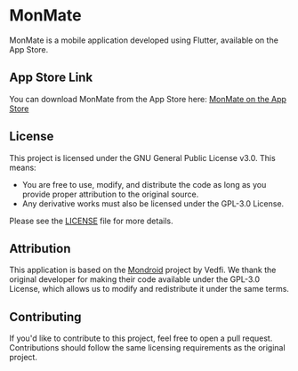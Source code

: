 # MonMate

MonMate is a mobile application developed using Flutter, available on the App Store.

## App Store Link

You can download MonMate from the App Store here: [MonMate on the App Store](https://apps.apple.com/app/monmate/id6503916588)

## License

This project is licensed under the GNU General Public License v3.0. This means:
- You are free to use, modify, and distribute the code as long as you provide proper attribution to the original source.
- Any derivative works must also be licensed under the GPL-3.0 License.

Please see the [LICENSE](LICENSE) file for more details.

## Attribution

This application is based on the [Mondroid](https://github.com/vedfi/mondroid) project by Vedfi. We thank the original developer for making their code available under the GPL-3.0 License, which allows us to modify and redistribute it under the same terms.

## Contributing

If you'd like to contribute to this project, feel free to open a pull request. Contributions should follow the same licensing requirements as the original project.
